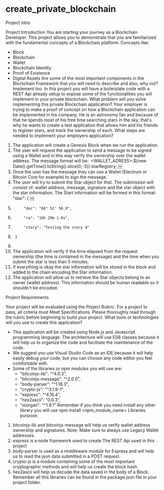 # create_private_blockchain

Project intro

Project Introduction
You are starting your journey as a Blockchain Developer. This project allows you to demonstrate that you are familiarized with the fundamental concepts of a Blockchain platform. Concepts like:
- Block
- Blockchain
- Wallet
- Blockchain Identity
- Proof of Existence
- Digital Assets
Are some of the most important components in the Blockchain Framework that you will need to describe and also, why not? Implement too.
In this project you will have a boilerplate code with a REST Api already setup to expose some of the functionalities you will implement in your private blockchain.
What problem will you solve implementing this private Blockchain application?
Your employer is trying to make a proof of concept on how a Blockchain application can be implemented in his company.
He is an astronomy fan and because of that he spends most of his free time searching stars in the sky, that's why he wants to create a test application that allows him and his friends to register stars, and track the ownership of each.
What steps are needed to implement your employers application?
1. The application will create a Genesis Block when we run the application.
2. The user will request the application to send a message to be signed using a Wallet and in this way verify the ownership over the wallet address. The message format will be:  <WALLET_ADRESS>:${new Date().getTime().toString().slice(0,-3)}:starRegistry;
￼
3. Once the user has the message they can use a Wallet (Electrum or Bitcoin Core for example) to sign the message.
4. The user will try to submit the Star object for that. The submission will consist of: wallet address, message, signature and the star object with the star information. The Start information will be formed in this format:     "star": {
￼
5.          "dec": "68° 52' 56.9",
6.          "ra": "16h 29m 1.0s",
7.          "story": "Testing the story 4"
8.      }
9. 
10. The application will verify if the time elapsed from the request ownership (the time is contained in the message) and the time when you submit the star is less than 5 minutes.
11. If everything is okay the star information will be stored in the block and added to the chain encoding the Star information.
12. The application will allow us to retrieve the Star objects belong to an owner (wallet address). This information should be human readable so it shouldn't be encoded.

Project Requirements


Your project will be evaluated using the Project Rubric. For a project to pass, all criteria must Meet Specifications. Please thoroughly read through the rubric before beginning to build your project.
What tools or technologies will you use to create this application?
* This application will be created using Node.js and Javascript programming language. The architecture will use ES6 classes because it will help us to organize the code and facilitate the maintenance of the code.
* We suggest you use Visual Studio Code as an IDE because it will help easily debug your code, but you can choose any code editor you feel comfortable with.
* Some of the libraries or npm modules you will use are:
    * "bitcoinjs-lib": "^4.0.3",
    * "bitcoinjs-message": "^2.0.0",
    * "body-parser": "^1.18.3",
    * "crypto-js": "^3.1.9-1",
    * "express": "^4.16.4",
    * "hex2ascii": "0.0.3",
    * "morgan": "^1.9.1"
Remember if you think you need install any other library you will use npm install <npm_module_name>
Libraries purpose:
1. bitcoinjs-lib and bitcoinjs-message will help us verify wallet address ownership and signatures. Note: Make sure to always use Legacy Wallet addresses.
2. express is a node framework used to create The REST Api used in this project
3. body-parser is used as a middleware module for Express and will help us to read the json data submitted in a POST request.
4. crypto-js is a module containing some of the most important cryptographic methods and will help us create the block hash.
5. hex2ascii will help us decode the data saved in the body of a Block.
Remember all this libraries can be found in the package.json file in your project folder.
